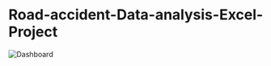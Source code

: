 # Road-accident-Data-analysis-Excel-Project
![Dashboard](https://github.com/user-attachments/assets/f1acda75-a78d-4fb9-9c46-d82dad60c254)
